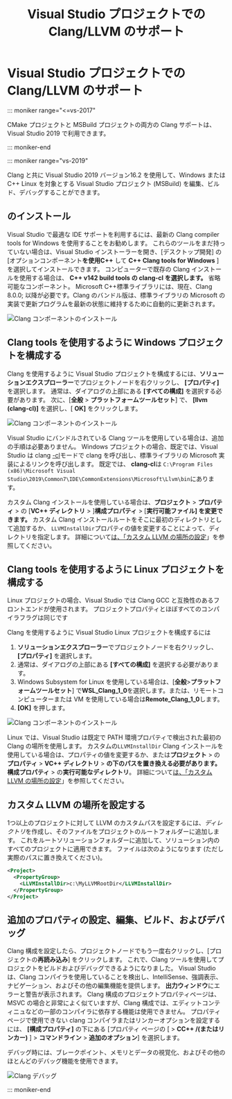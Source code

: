﻿---
title: Visual Studio プロジェクトでの Clang/LLVM のサポート
ms.date: 08/30/2019
ms.description: Configure a Visual Studio MSBuild project to use the Clang/LLVM toolchain.
helpviewer_keywords:
- Clang support for C++ MSBuild projects
ms.openlocfilehash: 819f96bf2fd949f80ae72ca878ba7eb9cb1bffcc
ms.sourcegitcommit: c3283062ce4e382aec7f11626d358a37caf8cdbb
ms.translationtype: MT
ms.contentlocale: ja-JP
ms.lasthandoff: 01/13/2020
ms.locfileid: "75914363"
---
# <a name="clangllvm-support-in-visual-studio-projects"></a>Visual Studio プロジェクトでの Clang/LLVM のサポート

::: moniker range="<=vs-2017"

CMake プロジェクトと MSBuild プロジェクトの両方の Clang サポートは、Visual Studio 2019 で利用できます。

::: moniker-end

::: moniker range="vs-2019"

Clang と共に Visual Studio 2019 バージョン16.2 を使用して、Windows またはC++ Linux を対象とする Visual Studio プロジェクト (MSBuild) を編集、ビルド、デバッグすることができます。

## <a name="install"></a>のインストール

Visual Studio で最適な IDE サポートを利用するには、最新の Clang compiler tools for Windows を使用することをお勧めします。 これらのツールをまだ持っていない場合は、Visual Studio インストーラーを開き、[デスクトップ開発] の [オプションコンポーネント**を使用C++** して **C++ Clang tools for Windows** ] を選択してインストールできます。 コンピューターで既存の Clang インストールを使用する場合は、  **C++ v142 build tools の clang-cl を選択します。** 省略可能なコンポーネント。 Microsoft C++標準ライブラリには、現在、Clang 8.0.0; 以降が必要です。Clang のバンドル版は、標準ライブラリの Microsoft の実装で更新プログラムを最新の状態に維持するために自動的に更新されます。 

![Clang コンポーネントのインストール](media/clang-install-vs2019.png)

## <a name="configure-a-windows-project-to-use-clang-tools"></a>Clang tools を使用するように Windows プロジェクトを構成する

Clang を使用するように Visual Studio プロジェクトを構成するには、**ソリューションエクスプローラー**でプロジェクトノードを右クリックし、 **[プロパティ]** を選択します。 通常は、ダイアログの上部にある **[すべての構成]** を選択する必要があります。 次に、[**全般** > **プラットフォームツールセット**] で、 **[llvm (clang-cl)]** を選択し、[ **OK]** をクリックします。

![Clang コンポーネントのインストール](media/clang-msbuild-prop-page.png)

Visual Studio にバンドルされている Clang ツールを使用している場合は、追加の手順は必要ありません。 Windows プロジェクトの場合、既定では、Visual Studio は clang [-cl](https://llvm.org/devmtg/2014-04/PDFs/Talks/clang-cl.pdf)モードで clang を呼び出し、標準ライブラリの Microsoft 実装によるリンクを呼び出します。 既定では、 **clang-cl**は `C:\Program Files (x86)\Microsoft Visual Studio\2019\Common7\IDE\CommonExtensions\Microsoft\Llvm\bin`にあります。

カスタム Clang インストールを使用している場合は、**プロジェクト** > **プロパティ** > の [**VC++ ディレクトリ** > ]**構成プロパティ** > [**実行可能ファイル] を変更できます。** カスタム Clang インストールルートをそこに最初のディレクトリとして追加するか、 `LLVMInstallDir`プロパティの値を変更することによって、ディレクトリを指定します。 詳細について[は、「カスタム LLVM の場所の設定](#custom_llvm_location)」を参照してください。

## <a name="configure-a-linux-project-to-use-clang-tools"></a>Clang tools を使用するように Linux プロジェクトを構成する

Linux プロジェクトの場合、Visual Studio では Clang GCC と互換性のあるフロントエンドが使用されます。 プロジェクトプロパティとほぼすべてのコンパイラフラグは同じです

Clang を使用するように Visual Studio Linux プロジェクトを構成するには

1. **ソリューションエクスプローラー**でプロジェクトノードを右クリックし、 **[プロパティ]** を選択します。 
1. 通常は、ダイアログの上部にある **[すべての構成]** を選択する必要があります。 
1. Windows Subsystem for Linux を使用している場合は、[**全般**>**プラットフォームツールセット**] で**WSL_Clang_1_0**を選択します。または、リモートコンピューターまたは VM を使用している場合は**Remote_Clang_1_0**します。
1. **[OK]** を押します。

![Clang コンポーネントのインストール](media/clang-msbuild-prop-page.png)

Linux では、Visual Studio は既定で PATH 環境プロパティで検出された最初の Clang の場所を使用します。 カスタムの`LLVMInstallDir` Clang インストールを使用している場合は、プロパティの値を変更するか、または**プロジェクト** > の**プロパティ** > **VC++ ディレクトリ** >  **の下のパスを置き換える必要があります。構成プロパティ** > の**実行可能なディレクトリ**。 詳細について[は、「カスタム LLVM の場所の設定](#custom_llvm_location)」を参照してください。

## <a name="custom_llvm_location"></a>カスタム LLVM の場所を設定する

1つ以上のプロジェクトに対して LLVM のカスタムパスを設定するには、*ディレクトリ*を作成し、そのファイルをプロジェクトのルートフォルダーに追加します。 これをルートソリューションフォルダーに追加して、ソリューション内のすべてのプロジェクトに適用できます。 ファイルは次のようになります (ただし実際のパスに置き換えてください)。

```xml
<Project>
  <PropertyGroup>
    <LLVMInstallDir>c:\MyLLVMRootDir</LLVMInstallDir>
  </PropertyGroup>
</Project>
```

## <a name="set-additional-properties-edit-build-and-debug"></a>追加のプロパティの設定、編集、ビルド、およびデバッグ

Clang 構成を設定したら、プロジェクトノードでもう一度右クリックし、[プロジェクトの**再読み込み**] をクリックします。 これで、Clang ツールを使用してプロジェクトをビルドおよびデバッグできるようになりました。 Visual Studio は、Clang コンパイラを使用していることを検出し、IntelliSense、強調表示、ナビゲーション、およびその他の編集機能を提供します。 **出力ウィンドウ**にエラーと警告が表示されます。 Clang 構成のプロジェクトプロパティページは、MSVC の場合と非常によく似ていますが、Clang 構成では、エディットコンティニュなどの一部のコンパイラに依存する機能は使用できません。 プロパティページで使用できない clang コンパイラまたはリンカーオプションを設定するには、 **[構成プロパティ]** の下にある [プロパティ ページの [ > **CC++ /(またはリンカー)** ] > **コマンドライン** > **追加のオプション**] を選択します。

デバッグ時には、ブレークポイント、メモリとデータの視覚化、およびその他のほとんどのデバッグ機能を使用できます。  

![Clang デバッグ](media/clang-debug-msbuild.png)

::: moniker-end
